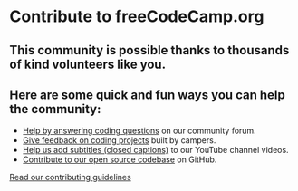 # Contribute to freeCodeCamp.org

## This community is possible thanks to thousands of kind volunteers like you.

## Here are some quick and fun ways you can help the community:

- <span class='cover-icon' style="color: #002ead;"><i class="far fa-question-circle"></i></span> [Help by answering coding questions](https://forum.freecodecamp.org/c/help?max_posts=1) on our community forum.
- <span class='cover-icon' style="color: #00471b;"><i class="far fa-comments"></i></span> [Give feedback on coding projects](https://forum.freecodecamp.org/c/project-feedback?max_posts=1) built by campers.
- <span class='cover-icon' style="color: #c4302b;"><i class="fab fa-youtube"></i></span> [Help us add subtitles (closed captions)](https://www.youtube.com/timedtext_cs_panel?c=UC8butISFwT-Wl7EV0hUK0BQ&tab=2) to our YouTube channel videos.
- <span class='cover-icon' style="color: #000000;"><i class="fab fa-github"></i></span> [Contribute to our open source codebase](/index?id=our-open-source-codebase) on GitHub.

[Read our contributing guidelines](/index.md)
